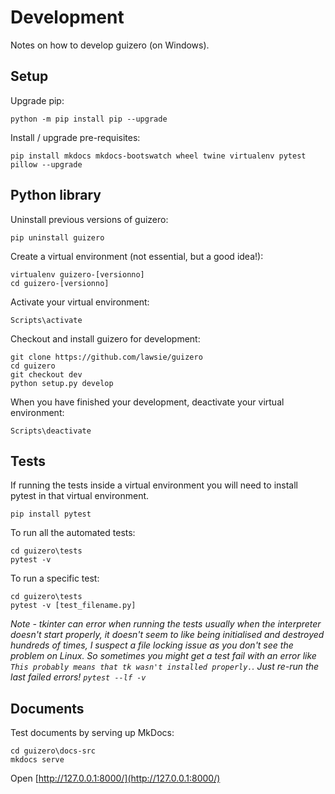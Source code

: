 # Development

Notes on how to develop guizero (on Windows).

## Setup

Upgrade pip:

```
python -m pip install pip --upgrade
```

Install / upgrade pre-requisites:

```
pip install mkdocs mkdocs-bootswatch wheel twine virtualenv pytest pillow --upgrade
```

## Python library

Uninstall previous versions of guizero: 

```
pip uninstall guizero
```

Create a virtual environment (not essential, but a good idea!):

```
virtualenv guizero-[versionno]
cd guizero-[versionno]
```

Activate your virtual environment:

```
Scripts\activate
```

Checkout and install guizero for development:

```
git clone https://github.com/lawsie/guizero
cd guizero
git checkout dev
python setup.py develop
```

When you have finished your development, deactivate your virtual environment:

```
Scripts\deactivate
```

## Tests

If running the tests inside a virtual environment you will need to install pytest in that virtual environment.

```
pip install pytest
```

To run all the automated tests:

```
cd guizero\tests
pytest -v
```

To run a specific test:

```
cd guizero\tests
pytest -v [test_filename.py]
```

_Note - tkinter can error when running the tests usually when the interpreter doesn't start properly, it doesn't seem to like being initialised and destroyed hundreds of times, I suspect a file locking issue as you don't see the problem on Linux. So sometimes you might get a test fail with an error like `This probably means that tk wasn't installed properly.`. Just re-run the last failed errors! `pytest --lf -v`_

## Documents

Test documents by serving up MkDocs:

```
cd guizero\docs-src
mkdocs serve
```

Open [http://127.0.0.1:8000/](http://127.0.0.1:8000/)
